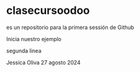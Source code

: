# clasecursoodoo
es un repositorio para la primera sessión de Github


Inicia nuestro ejemplo

segunda linea

Jessica Oliva 
27 agosto 2024